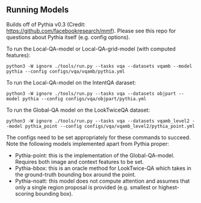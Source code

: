## Running Models

Builds off of Pythia v0.3 (Credit: https://github.com/facebookresearch/mmf). Please see this repo for questions about Pythia itself (e.g. config options).

To run the Local-QA-model or Local-QA-grid-model (with computed features):

```
python3 -W ignore ./tools/run.py --tasks vqa --datasets vqamb --model pythia --config configs/vqa/vqamb/pythia.yml
```

To run the Local-QA-model on the IntentQA daraset:

```
python3 -W ignore ./tools/run.py --tasks vqa --datasets objpart --model pythia --config configs/vqa/objpart/pythia.yml
```

To run the Global-QA model on the LookTwiceQA dataset:

```
python3 -W ignore ./tools/run.py --tasks vqa --datasets vqamb_level2 --model pythia_point --config configs/vqa/vqamb_level2/pythia_point.yml
```

The configs need to be set appropriately for these commands to succeed. Note the following models implemented apart from Pythia proper:

* Pythia-point: this is the implementation of the Global-QA-model. Requires both image and context features to be set.
* Pythia-bbox: this is an oracle method for LookTwice-QA which takes in the ground-truth bounding box around the point.
* Pythia-noatt: this model does not compute attention and assumes that only a single region proposal is provided (e.g. smallest or highest-scoring bounding box).
